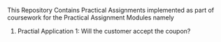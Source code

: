 This Repository Contains Practical Assignments implemented as part of coursework for the Practical Assignment Modules namely 

1. Practial Application 1: Will the customer accept the coupon?
